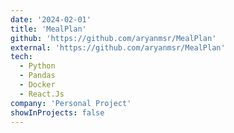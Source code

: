 ```yaml
---
date: '2024-02-01'
title: 'MealPlan'
github: 'https://github.com/aryanmsr/MealPlan'
external: 'https://github.com/aryanmsr/MealPlan'
tech:
  - Python
  - Pandas
  - Docker
  - React.Js 
company: 'Personal Project'
showInProjects: false
---
```

